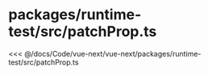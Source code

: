 # packages/runtime-test/src/patchProp.ts

<<< @/docs/Code/vue-next/vue-next/packages/runtime-test/src/patchProp.ts

